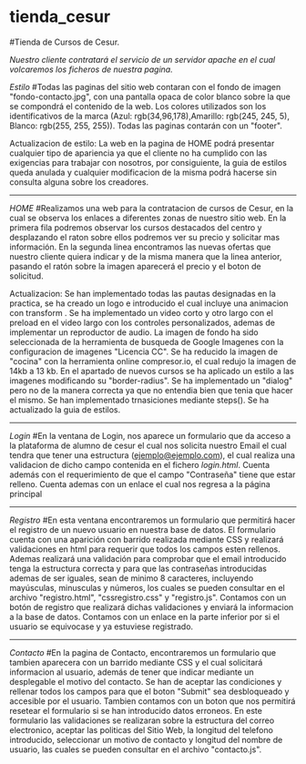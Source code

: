 # tienda_cesur
#Tienda de Cursos de Cesur.

*Nuestro cliente contratará el servicio de un servidor apache en el cual volcaremos los ficheros de nuestra pagina.*

*Estilo*
#Todas las paginas del sitio web contaran con el fondo de imagen "fondo-contacto.jpg", con una pantalla opaca de color blanco sobre la que se compondrá el contenido de la web.
Los colores utilizados son los identificativos de la marca (Azul: rgb(34,96,178),Amarillo: rgb(245, 245, 5), Blanco: rgb(255, 255, 255)).
Todas las paginas contarán con un "footer".

  Actualizacion de estilo:
    La web en la pagina de HOME podrá presentar cualquier tipo de apariencia ya que el cliente no ha cumplido con las exigencias para trabajar con nosotros, por consiguiente, la guia de estilos queda anulada y cualquier modificacion de la misma podrá hacerse sin consulta alguna sobre los creadores.

-----------------------------------------------------------------------------------------------------------------------------------------------------------------------------------
*HOME*
#Realizamos una web para la contratacion de cursos de Cesur, en la cual se observa los enlaces a diferentes zonas de nuestro sitio web. En la primera fila podremos observar los cursos destacados del centro y desplazando el raton sobre ellos podremos ver su precio y solicitar mas información.
En la segunda linea encontramos las nuevas ofertas que nuestro cliente quiera indicar y de la misma manera que la linea anterior, pasando el ratón sobre la imagen aparecerá el precio y el boton de solicitud.

  Actualizacion:
  Se han implementado todas las pautas designadas en la practica, se ha creado un logo e introducido el cual incluye una animacion con transform .
  Se ha implementado un video corto y otro largo con el preload en el video largo con los controles personalizados, ademas de implementar un reproductor de audio.
  La imagen de fondo ha sido seleccionada de la herramienta de busqueda de Google Imagenes con la configuracion de imagenes "Licencia CC".
  Se ha reducido la imagen de "cocina" con la herramienta online compresor.io, el cual redujo la imagen de 14kb a 13 kb.
  En el apartado de nuevos cursos se ha aplicado un estilo a las imagenes modificando su "border-radius".
  Se ha implementado un "dialog" pero no de la manera correcta ya que no entendia bien que tenia que hacer el mismo.
  Se han implementado trnasiciones mediante steps().
  Se ha actualizado la guia de estilos.
  
  

-----------------------------------------------------------------------------------------------------------------------------------------------------------------------------------
*Login*
#En la ventana de Login, nos aparece un formulario que da acceso a la plataforma de alumno de cesur el cual nos solicita nuestro Email el cual tendra que tener una estructura (ejemplo@ejemplo.com), el cual realiza una validacion de dicho campo contenida en el fichero *login.html*. Cuenta además con el requerimiento de que el campo "Contraseña" tiene que estar relleno. Cuenta ademas con un enlace el cual nos regresa a la página principal

-----------------------------------------------------------------------------------------------------------------------------------------------------------------------------------
*Registro*
#En esta ventana encontraremos un formulario que permitirá hacer el registro de un nuevo usuario en nuestra base de datos. El formulario cuenta con una aparición con barrido realizada mediante CSS y realizará validaciones en html para requerir que todos los campos esten rellenos. Ademas realizará una validación para comprobar que el email introducido tenga la estructura correcta y para que las contraseñas introducidas ademas de ser iguales, sean de minimo 8 caracteres, incluyendo mayúsculas, minusculas y números, los cuales se pueden consultar en el archivo "registro.html", "cssregistro.css" y "registro.js". Contamos con un botón de registro que realizará dichas validaciones y enviará la informacion a la base de datos. Contamos con un enlace en la parte inferior por si el usuario se equivocase y ya estuviese registrado.

-----------------------------------------------------------------------------------------------------------------------------------------------------------------------------------
*Contacto*
#En la pagina de Contacto, encontraremos un formulario que tambien aparecera con un barrido mediante CSS y el cual solicitará informacion al usuario, además de tener que indicar mediante un desplegable el motivo del contacto. Se han de aceptar las condiciones y rellenar todos los campos para que el boton "Submit" sea desbloqueado y accesible por el usuario. Tambien contamos con un boton que nos permitirá resetear el formulario si se han introducido datos erroneos. En este formulario las validaciones se realizaran sobre la estructura del correo electronico, aceptar las politicas del Sitio Web, la longitud del telefono introducido, seleccionar un motivo de contacto y longitud del nombre de usuario, las cuales se pueden consultar en el archivo "contacto.js".
